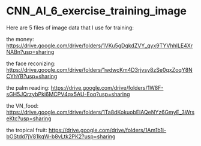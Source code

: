 # CNN_AI_6_exercise_training_image
Here are 5 files of image data that I use for training:

the money:
https://drive.google.com/drive/folders/1VKu5gDqkdZVY_qyx9TYVhhlLE4XrNABn?usp=sharing

the face reconizing:
https://drive.google.com/drive/folders/1wdwcKm4D3rjvsy8zSe0qxZoqY8NCYhYB?usp=sharing

the palm reading:
https://drive.google.com/drive/folders/1W8F-sGH5JQrzybPki6MCPV4qx5AU-Eoq?usp=sharing

the VN_food:
https://drive.google.com/drive/folders/1Ta8dKokuobElAQeNYz6GmyE_3WrseKtc?usp=sharing

the tropical fruit:
https://drive.google.com/drive/folders/1Am1b1i-bOStdd7jV81kqW-b8vLtk2PK2?usp=sharing
